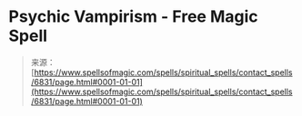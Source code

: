 <!--yml

category: 未分类

date: 2024-06-12 18:41:40

-->

# Psychic Vampirism - Free Magic Spell

> 来源：[https://www.spellsofmagic.com/spells/spiritual_spells/contact_spells/6831/page.html#0001-01-01](https://www.spellsofmagic.com/spells/spiritual_spells/contact_spells/6831/page.html#0001-01-01)
